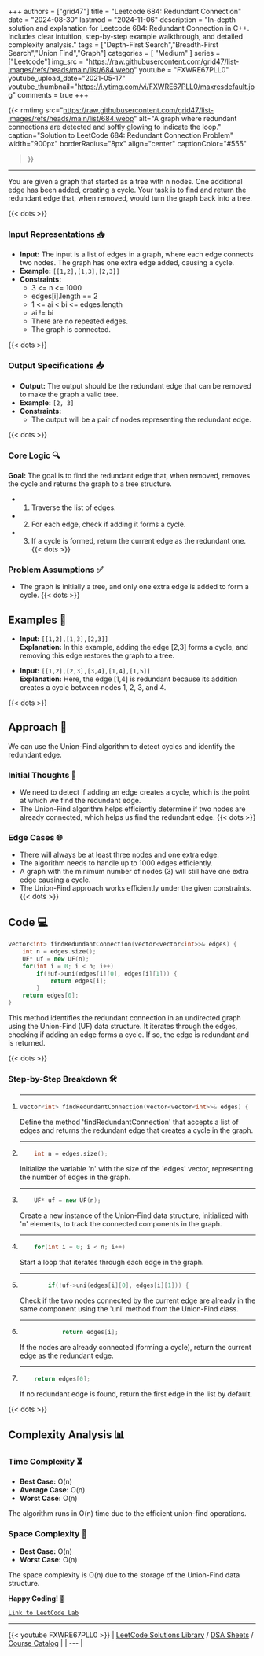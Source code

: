 
+++
authors = ["grid47"]
title = "Leetcode 684: Redundant Connection"
date = "2024-08-30"
lastmod = "2024-11-06"
description = "In-depth solution and explanation for Leetcode 684: Redundant Connection in C++. Includes clear intuition, step-by-step example walkthrough, and detailed complexity analysis."
tags = ["Depth-First Search","Breadth-First Search","Union Find","Graph"]
categories = [
    "Medium"
]
series = ["Leetcode"]
img_src = "https://raw.githubusercontent.com/grid47/list-images/refs/heads/main/list/684.webp"
youtube = "FXWRE67PLL0"
youtube_upload_date="2021-05-17"
youtube_thumbnail="https://i.ytimg.com/vi/FXWRE67PLL0/maxresdefault.jpg"
comments = true
+++


{{< rmtimg 
    src="https://raw.githubusercontent.com/grid47/list-images/refs/heads/main/list/684.webp" 
    alt="A graph where redundant connections are detected and softly glowing to indicate the loop."
    caption="Solution to LeetCode 684: Redundant Connection Problem"
    width="900px"
    borderRadius="8px"
    align="center" 
    captionColor="#555"
>}}
---
You are given a graph that started as a tree with n nodes. One additional edge has been added, creating a cycle. Your task is to find and return the redundant edge that, when removed, would turn the graph back into a tree.
<!--more-->
{{< dots >}}
### Input Representations 📥
- **Input:** The input is a list of edges in a graph, where each edge connects two nodes. The graph has one extra edge added, causing a cycle.
- **Example:** `[[1,2],[1,3],[2,3]]`
- **Constraints:**
	- 3 <= n <= 1000
	- edges[i].length == 2
	- 1 <= ai < bi <= edges.length
	- ai != bi
	- There are no repeated edges.
	- The graph is connected.

{{< dots >}}
### Output Specifications 📤
- **Output:** The output should be the redundant edge that can be removed to make the graph a valid tree.
- **Example:** `[2, 3]`
- **Constraints:**
	- The output will be a pair of nodes representing the redundant edge.

{{< dots >}}
### Core Logic 🔍
**Goal:** The goal is to find the redundant edge that, when removed, removes the cycle and returns the graph to a tree structure.

- 1. Traverse the list of edges.
- 2. For each edge, check if adding it forms a cycle.
- 3. If a cycle is formed, return the current edge as the redundant one.
{{< dots >}}
### Problem Assumptions ✅
- The graph is initially a tree, and only one extra edge is added to form a cycle.
{{< dots >}}
## Examples 🧩
- **Input:** `[[1,2],[1,3],[2,3]]`  \
  **Explanation:** In this example, adding the edge [2,3] forms a cycle, and removing this edge restores the graph to a tree.

- **Input:** `[[1,2],[2,3],[3,4],[1,4],[1,5]]`  \
  **Explanation:** Here, the edge [1,4] is redundant because its addition creates a cycle between nodes 1, 2, 3, and 4.

{{< dots >}}
## Approach 🚀
We can use the Union-Find algorithm to detect cycles and identify the redundant edge.

### Initial Thoughts 💭
- We need to detect if adding an edge creates a cycle, which is the point at which we find the redundant edge.
- The Union-Find algorithm helps efficiently determine if two nodes are already connected, which helps us find the redundant edge.
{{< dots >}}
### Edge Cases 🌐
- There will always be at least three nodes and one extra edge.
- The algorithm needs to handle up to 1000 edges efficiently.
- A graph with the minimum number of nodes (3) will still have one extra edge causing a cycle.
- The Union-Find approach works efficiently under the given constraints.
{{< dots >}}
## Code 💻
```cpp
vector<int> findRedundantConnection(vector<vector<int>>& edges) {
    int n = edges.size();
    UF* uf = new UF(n);
    for(int i = 0; i < n; i++)
        if(!uf->uni(edges[i][0], edges[i][1])) {
            return edges[i];
        }
    return edges[0];
}
```

This method identifies the redundant connection in an undirected graph using the Union-Find (UF) data structure. It iterates through the edges, checking if adding an edge forms a cycle. If so, the edge is redundant and is returned.

{{< dots >}}
### Step-by-Step Breakdown 🛠️
1. ****
	```cpp
	vector<int> findRedundantConnection(vector<vector<int>>& edges) {
	```
	Define the method 'findRedundantConnection' that accepts a list of edges and returns the redundant edge that creates a cycle in the graph.

2. ****
	```cpp
	    int n = edges.size();
	```
	Initialize the variable 'n' with the size of the 'edges' vector, representing the number of edges in the graph.

3. ****
	```cpp
	    UF* uf = new UF(n);
	```
	Create a new instance of the Union-Find data structure, initialized with 'n' elements, to track the connected components in the graph.

4. ****
	```cpp
	    for(int i = 0; i < n; i++)
	```
	Start a loop that iterates through each edge in the graph.

5. ****
	```cpp
	        if(!uf->uni(edges[i][0], edges[i][1])) {
	```
	Check if the two nodes connected by the current edge are already in the same component using the 'uni' method from the Union-Find class.

6. ****
	```cpp
	            return edges[i];
	```
	If the nodes are already connected (forming a cycle), return the current edge as the redundant edge.

7. ****
	```cpp
	    return edges[0];
	```
	If no redundant edge is found, return the first edge in the list by default.

{{< dots >}}
## Complexity Analysis 📊
### Time Complexity ⏳
- **Best Case:** O(n)
- **Average Case:** O(n)
- **Worst Case:** O(n)

The algorithm runs in O(n) time due to the efficient union-find operations.

### Space Complexity 💾
- **Best Case:** O(n)
- **Worst Case:** O(n)

The space complexity is O(n) due to the storage of the Union-Find data structure.

**Happy Coding! 🎉**


[`Link to LeetCode Lab`](https://leetcode.com/problems/redundant-connection/description/)

---
{{< youtube FXWRE67PLL0 >}}
| [LeetCode Solutions Library](https://grid47.xyz/leetcode/) / [DSA Sheets](https://grid47.xyz/sheets/) / [Course Catalog](https://grid47.xyz/courses/) |
| --- |
